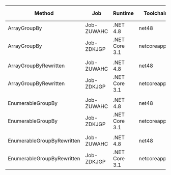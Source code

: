 |                     Method |        Job |       Runtime |    Toolchain |     Mean |   Error |  StdDev | Ratio |   Gen 0 |  Gen 1 | Gen 2 | Allocated |
|--------------------------- |----------- |-------------- |------------- |---------:|--------:|--------:|------:|--------:|-------:|------:|----------:|
|               ArrayGroupBy | Job-ZUWAHC |      .NET 4.8 |        net48 | 308.8 us | 2.02 us | 1.79 us |  1.00 | 41.9922 |      - |     - | 173.01 KB |
|               ArrayGroupBy | Job-ZDKJGP | .NET Core 3.1 | netcoreapp31 | 258.9 us | 0.98 us | 0.87 us |  0.84 | 41.5039 | 1.4648 |     - | 171.31 KB |
|                            |            |               |              |          |         |         |       |         |        |       |           |
|      ArrayGroupByRewritten | Job-ZUWAHC |      .NET 4.8 |        net48 | 231.7 us | 1.91 us | 1.70 us |  1.00 | 31.7383 | 0.9766 |     - | 130.98 KB |
|      ArrayGroupByRewritten | Job-ZDKJGP | .NET Core 3.1 | netcoreapp31 | 215.2 us | 1.38 us | 1.29 us |  0.93 | 31.7383 | 1.4648 |     - | 130.59 KB |
|                            |            |               |              |          |         |         |       |         |        |       |           |
|          EnumerableGroupBy | Job-ZUWAHC |      .NET 4.8 |        net48 | 302.2 us | 1.78 us | 1.67 us |  1.00 | 41.9922 |      - |     - | 173.01 KB |
|          EnumerableGroupBy | Job-ZDKJGP | .NET Core 3.1 | netcoreapp31 | 266.3 us | 1.26 us | 1.18 us |  0.88 | 41.5039 | 1.4648 |     - | 171.31 KB |
|                            |            |               |              |          |         |         |       |         |        |       |           |
| EnumerableGroupByRewritten | Job-ZUWAHC |      .NET 4.8 |        net48 | 289.9 us | 1.21 us | 1.07 us |  1.00 | 31.7383 | 0.9766 |     - | 131.01 KB |
| EnumerableGroupByRewritten | Job-ZDKJGP | .NET Core 3.1 | netcoreapp31 | 276.2 us | 1.32 us | 1.23 us |  0.95 | 31.7383 | 0.9766 |     - | 130.63 KB |
